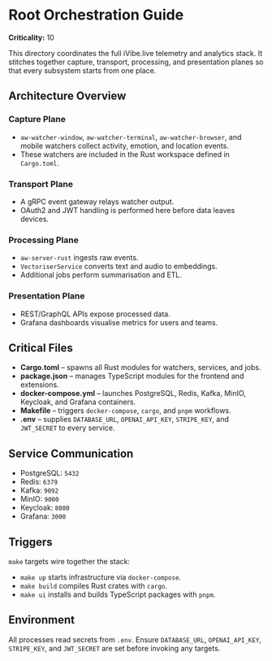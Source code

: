 # Root Orchestration Guide

**Criticality:** 10

This directory coordinates the full iVibe.live telemetry and analytics stack. It stitches together capture, transport, processing, and presentation planes so that every subsystem starts from one place.

## Architecture Overview

### Capture Plane
- `aw-watcher-window`, `aw-watcher-terminal`, `aw-watcher-browser`, and mobile watchers collect activity, emotion, and location events.
- These watchers are included in the Rust workspace defined in `Cargo.toml`.

### Transport Plane
- A gRPC event gateway relays watcher output.
- OAuth2 and JWT handling is performed here before data leaves devices.

### Processing Plane
- `aw-server-rust` ingests raw events.
- `VectoriserService` converts text and audio to embeddings.
- Additional jobs perform summarisation and ETL.

### Presentation Plane
- REST/GraphQL APIs expose processed data.
- Grafana dashboards visualise metrics for users and teams.

## Critical Files
- **Cargo.toml** – spawns all Rust modules for watchers, services, and jobs.
- **package.json** – manages TypeScript modules for the frontend and extensions.
- **docker-compose.yml** – launches PostgreSQL, Redis, Kafka, MinIO, Keycloak, and Grafana containers.
- **Makefile** – triggers `docker-compose`, `cargo`, and `pnpm` workflows.
- **.env** – supplies `DATABASE_URL`, `OPENAI_API_KEY`, `STRIPE_KEY`, and `JWT_SECRET` to every service.

## Service Communication
- PostgreSQL: `5432`
- Redis: `6379`
- Kafka: `9092`
- MinIO: `9000`
- Keycloak: `8080`
- Grafana: `3000`

## Triggers
`make` targets wire together the stack:
- `make up` starts infrastructure via `docker-compose`.
- `make build` compiles Rust crates with `cargo`.
- `make ui` installs and builds TypeScript packages with `pnpm`.

## Environment
All processes read secrets from `.env`. Ensure `DATABASE_URL`, `OPENAI_API_KEY`, `STRIPE_KEY`, and `JWT_SECRET` are set before invoking any targets.
